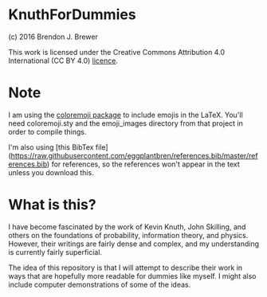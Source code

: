 KnuthForDummies
===============

(c) 2016 Brendon J. Brewer

This work is licensed under the Creative Commons
Attribution 4.0 International (CC BY 4.0)
[licence](https://creativecommons.org/licenses/by/4.0/).

Note
====

I am using the
[coloremoji package](https://github.com/alecjacobson/coloremoji.sty)
to include emojis in the LaTeX. You'll need coloremoji.sty
and the emoji_images directory from that project in order
to compile things.

I'm also using
[this BibTex file]
(https://raw.githubusercontent.com/eggplantbren/references.bib/master/references.bib)
for references, so the references won't appear in the text
unless you download this.

What is this?
=============

I have become fascinated by the work of Kevin Knuth,
John Skilling, and others on the foundations of probability,
information theory, and physics. However, their writings
are fairly dense and complex, and my understanding is
currently fairly superficial.

The idea of this repository is that I will attempt to
describe their work in ways that are hopefully more
readable for dummies like myself. I might also include
computer demonstrations of some of the ideas.

